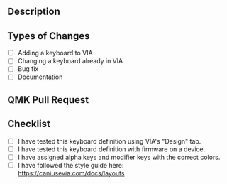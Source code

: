 <!--- Provide a general summary of your changes in the title above. -->

<!--- This template is entirely optional and can be removed, but is here to help both you and us. -->
<!--- Anything on lines wrapped in comments like these will not show up in the final text. -->

## Description

<!--- Describe your changes in detail here. -->

## Types of Changes

<!--- Put an `x` in all the boxes that apply. -->
- [ ] Adding a keyboard to VIA
- [ ] Changing a keyboard already in VIA
- [ ] Bug fix
- [ ] Documentation

## QMK Pull Request

<!--- Add link to QMK Pull Request here. -->

## Checklist

<!--- Put an `x` in all the boxes that apply. -->
- [ ] I have tested this keyboard definition using VIA's "Design" tab.
- [ ] I have tested this keyboard definition with firmware on a device.
- [ ] I have assigned alpha keys and modifier keys with the correct colors.
- [ ] I have followed the style guide here: https://caniusevia.com/docs/layouts